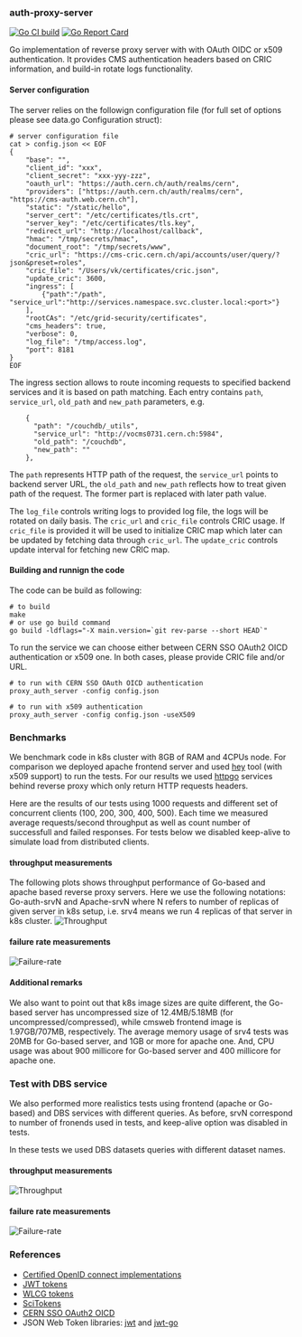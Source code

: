 ### auth-proxy-server

[![Go CI build](https://github.com/vkuznet/auth-proxy-server/actions/workflows/go-ci.yml/badge.svg)](https://github.com/vkuznet/auth-proxy-server/actions/workflows/go-ci.yml)
[![Go Report Card](https://goreportcard.com/badge/github.com/vkuznet/auth-proxy-server)](https://goreportcard.com/report/github.com/vkuznet/auth-proxy-server)

Go implementation of reverse proxy server with with OAuth OIDC or x509 authentication.
It provides CMS authentication headers based on CRIC information, and
build-in rotate logs functionality.

#### Server configuration
The server relies on the followign configuration file (for full set of
options please see data.go Configuration struct):
```
# server configuration file
cat > config.json << EOF
{
    "base": "",
    "client_id": "xxx",
    "client_secret": "xxx-yyy-zzz",
    "oauth_url": "https://auth.cern.ch/auth/realms/cern",
    "providers": ["https://auth.cern.ch/auth/realms/cern", "https://cms-auth.web.cern.ch"],
    "static": "/static/hello",
    "server_cert": "/etc/certificates/tls.crt",
    "server_key": "/etc/certificates/tls.key",
    "redirect_url": "http://localhost/callback",
    "hmac": "/tmp/secrets/hmac",
    "document_root": "/tmp/secrets/www",
    "cric_url": "https://cms-cric.cern.ch/api/accounts/user/query/?json&preset=roles",
    "cric_file": "/Users/vk/certificates/cric.json",
    "update_cric": 3600,
    "ingress": [
        {"path":"/path", "service_url":"http://services.namespace.svc.cluster.local:<port>"}
    ],
    "rootCAs": "/etc/grid-security/certificates",
    "cms_headers": true,
    "verbose": 0,
    "log_file": "/tmp/access.log",
    "port": 8181
}
EOF
```
The ingress section allows to route incoming requests to specified backend
services and it is based on path matching. Each entry contains `path`,
`service_url`, `old_path` and `new_path` parameters, e.g.
```
    {
      "path": "/couchdb/_utils",
      "service_url": "http://vocms0731.cern.ch:5984",
      "old_path": "/couchdb",
      "new_path": ""
    },
```
The `path` represents HTTP path of the request, the `service_url` points to
backend server URL, the `old_path` and `new_path` reflects how to treat given
path of the request. The former part is replaced with later path value.

The `log_file` controls writing logs to provided log file, the logs will be
rotated on daily basis.  The `cric_url` and `cric_file` controls CRIC usage. If
`cric_file` is provided it will be used to initialize CRIC map which later can
be updated by fetching data through `cric_url`. The `update_cric` controls
update interval for fetching new CRIC map.

#### Building and runnign the code

The code can be build as following:
```
# to build
make
# or use go build command
go build -ldflags="-X main.version=`git rev-parse --short HEAD`"
```

To run the service we can choose either between CERN SSO OAuth2 OICD
authentication or x509 one. In both cases, please provide CRIC file and/or URL.
```
# to run with CERN SSO OAuth OICD authentication
proxy_auth_server -config config.json

# to run with x509 authentication
proxy_auth_server -config config.json -useX509
```

### Benchmarks
We benchmark code in k8s cluster with 8GB of RAM and 4CPUs node. For comparison
we deployed apache frontend server and used
[hey](https://github.com/vkuznet/hey) tool (with x509 support) to run the
tests. For our results we used [httpgo](docs/httpgo.go) services behind
reverse proxy which only return HTTP requests headers.

Here are the results of our tests using 1000 requests and different set of
concurrent clients (100, 200, 300, 400, 500). Each time we measured average
requests/second throughput as well as count number of successfull and failed
responses. For tests below we disabled keep-alive to simulate load from
distributed clients.

#### throughput measurements
The following plots shows throughput performance of Go-based and apache based
reverse proxy servers. Here we use the following notations: Go-auth-srvN and
Apache-srvN where N refers to number of replicas of given server in k8s
setup, i.e. srv4 means we run 4 replicas of that server in k8s cluster.
![Throughput](https://github.com/vkuznet/auth-proxy-server/raw/master/docs/perf-rps.png)

#### failure rate measurements
![Failure-rate](https://github.com/vkuznet/auth-proxy-server/raw/master/docs/perf-failure.png)

#### Additional remarks
We also want to point out that k8s image sizes are quite different, the
Go-based server has uncompressed size of 12.4MB/5.18MB (for uncompressed/compressed),
while cmsweb frontend image is 1.97GB/707MB, respectively. The average memory
usage of srv4 tests was 20MB for Go-based server, and 1GB or more for apache one.
And, CPU usage was about 900 millicore for Go-based server and 400 millicore for
apache one.

### Test with DBS service
We also performed more realistics tests using frontend (apache or Go-based) and
DBS services with different queries. As before, srvN correspond to number of
fronends used in tests, and keep-alive option was disabled in tests.

In these tests we used DBS datasets queries with different dataset names.

#### throughput measurements
![Throughput](https://github.com/vkuznet/auth-proxy-server/raw/master/docs/perf-rps-dbs.png)

#### failure rate measurements
![Failure-rate](https://github.com/vkuznet/auth-proxy-server/raw/master/docs/perf-failure-dbs.png)

### References

- [Certified OpenID connect implementations](https://openid.net/developers/certified/)
- [JWT tokens](https://jwt.io/)
- [WLCG tokens](https://github.com/WLCG-AuthZ-WG/common-jwt-profile/blob/master/profile.md)
- [SciTokens](https://scitokens.org/)
- [CERN SSO OAuth2 OICD](https://gitlab.cern.ch/authzsvc/docs/keycloak-sso-examples)
- JSON Web Token libraries: [jwt](https://github.com/pascaldekloe/jwt) and [jwt-go](https://github.com/dgrijalva/jwt-go)
